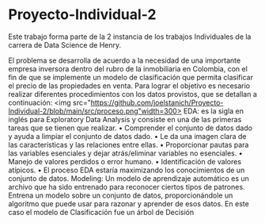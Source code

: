 # Proyecto-Individual-2

Este trabajo forma parte de la 2 instancia de los trabajos Individuales de la carrera de Data Science de Henry.

El problema se desarrolla de acuerdo a la necesidad de una importante empresa inversora dentro del rubro de la inmobiliaria en Colombia, con el fin de que se implemente un modelo de clasificación que permita clasificar el precio de las propiedades en venta. 
Para lograr el objetivo es necesario realizar diferentes procedimientos con los datos provistos, que se detallan a continuación:
<img src="https://github.com/joelstanich/Proyecto-Individual-2/blob/main/src/proceso.png"width=300>
EDA: es la sigla en inglés para Exploratory Data Analysis y consiste en una de las primeras tareas que se tienen que realizar.
•	Comprender el conjunto de datos dado y ayuda a limpiar el conjunto de datos dado.
•	Le da una imagen clara de las características y las relaciones entre ellas.
•	Proporcionar pautas para las variables esenciales y dejar atrás/eliminar variables no esenciales.
•	Manejo de valores perdidos o error humano.
•	Identificación de valores atípicos.
•	El proceso EDA estaría maximizando los conocimientos de un conjunto de datos.
Modeling: Un modelo de aprendizaje automático es un archivo que ha sido entrenado para reconocer ciertos tipos de patrones. Entrena un modelo sobre un conjunto de datos, proporcionándole un algoritmo que puede usar para razonar y aprender de esos datos.
En este caso el modelo de Clasificación fue un árbol de Decisión


